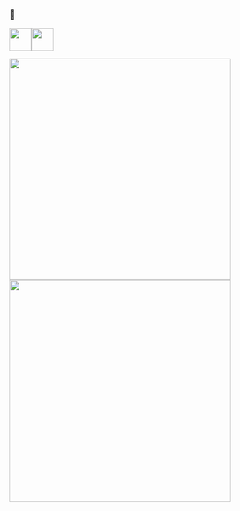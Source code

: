 ### 👻

<img src = "https://media4.giphy.com/media/KzJkzjggfGN5Py6nkT/giphy.gif" width = "40px" height = "40px"><img src = "https://media4.giphy.com/media/IdyAQJVN2kVPNUrojM/giphy.gif" width = "40px" height = "40px">

<center>
      <div>
           <td><img width="400px" align="left" src="https://github-readme-stats.vercel.app/api?username=kovkir&theme=algolia&show_icons=true&hide_border=true&count_private=true&layout=compact" /> </td>
           <td><img width="400px" align="left" src="https://github-readme-stats.vercel.app/api/top-langs/?username=kovkir&theme=algolia&count_private=true&hide=html&layout=compact" /> </td>
      </div>
</center>

<!--
**kovkir/kovkir** is a ✨ _special_ ✨ repository because its `README.md` (this file) appears on your GitHub profile.

Here are some ideas to get you started:

- 🔭 I’m currently working on ...
- 🌱 I’m currently learning ...
- 👯 I’m looking to collaborate on ...
- 🤔 I’m looking for help with ...
- 💬 Ask me about ...
- 📫 How to reach me: ...
- 😄 Pronouns: ...
- ⚡ Fun fact: ...
-->
